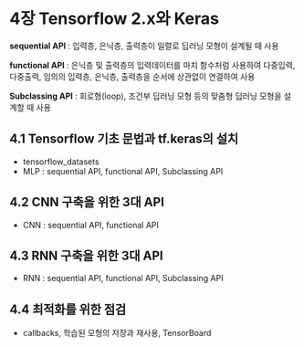 # 4장 Tensorflow 2.x와 Keras
**sequential API**
: 입력층, 은닉층, 출력층이 일렬로 딥러닝 모형이 설계될 때 사용

**functional API**
: 은닉층 및 출력층의 입력데이터를 마치 함수처럼 사용하여 다중입력, 다중출력, 임의의 입력층, 은닉층, 출력층을 순서에 상관없이 연결하여 사용

**Subclassing API**
: 회로형(loop), 조건부 딥러닝 모형 등의 맞춤형 딥러닝 모형을 설계할 때 사용



## 4.1 Tensorflow 기초 문법과 tf.keras의 설치
- tensorflow_datasets
- MLP : sequential API, functional API, Subclassing API

## 4.2 CNN 구축을 위한 3대 API 
- CNN : sequential API, functional API

## 4.3 RNN 구축을 위한 3대 API 
- RNN : sequential API, functional API, Subclassing API

## 4.4 최적화를 위한 점검
- callbacks, 학습된 모형의 저장과 재사용, TensorBoard
